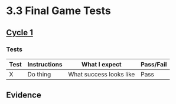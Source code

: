 # 3.3 Final Game Tests

## [Cycle 1](../design-and-development/cycle-1a.md)

### Tests

| Test | Instructions | What I expect           | Pass/Fail |
| ---- | ------------ | ----------------------- | --------- |
| X    | Do thing     | What success looks like | Pass      |

## Evidence

